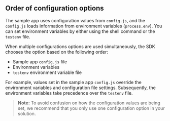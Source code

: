 ## Order of configuration options

The sample app uses configuration values from `config.js`, and the `config.js` loads information from environment variables (`process.env`). You can set environment variables by either using the shell command or the `testenv` file.

When multiple configurations options are used simultaneously, the SDK chooses
the option based on the following order:

* Sample app `config.js` file
* Environment variables
* `testenv` environment variable file

For example, values set in the sample app `config.js` override the
environment variables and configuration file settings. Subsequently,
the environment variables take precedence over the `testenv` file.

> **Note:** To avoid confusion on how the configuration values are being
set, we recommend that you only use one configuration option in your solution.
